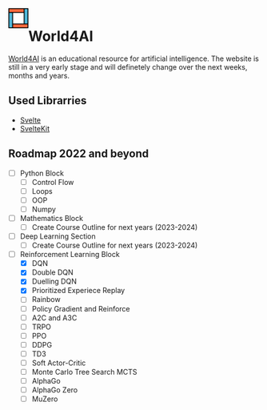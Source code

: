 <img src='logo.svg' align="left" width="40px" margin="20px">

# World4AI

[World4AI](https://world4ai.org) is an educational resource for artificial intelligence. The website is still in a very early stage and will definetely change over the next weeks, months and years. 


## Used Librarries

* [Svelte](https://svelte.dev/)
* [SvelteKit](https://kit.svelte.dev/)

## Roadmap 2022 and beyond

- [ ] Python Block
    - [ ] Control Flow
    - [ ] Loops 
    - [ ] OOP
    - [ ] Numpy
- [ ] Mathematics Block
    - [ ] Create Course Outline for next years (2023-2024)
- [ ] Deep Learning Section
    - [ ] Create Course Outline for next years (2023-2024)
- [ ] Reinforcement Learning Block
    - [x] DQN
    - [x] Double DQN
    - [x] Duelling DQN
    - [x] Prioritized Experiece Replay
    - [ ] Rainbow
    - [ ] Policy Gradient and Reinforce
    - [ ] A2C and A3C
    - [ ] TRPO
    - [ ] PPO
    - [ ] DDPG
    - [ ] TD3
    - [ ] Soft Actor-Critic
    - [ ] Monte Carlo Tree Search MCTS
    - [ ] AlphaGo
    - [ ] AlphaGo Zero
    - [ ] MuZero
